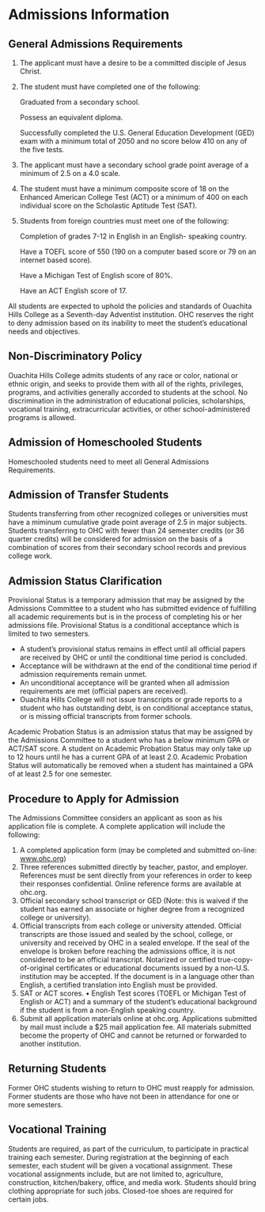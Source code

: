 # Admissions Information
## General Admissions Requirements

1. The applicant must have a desire to be a committed disciple of Jesus Christ.

2. The student must have completed one of the following:

	Graduated from a secondary school. 
	
	Possess an equivalent diploma.

	Successfully completed the U.S. General Education Development (GED) exam with a minimum total of 2050 and no score below 410 on any of the five tests.

3. The applicant must have a secondary school grade point
	average of a minimum of 2.5 on a 4.0 scale.

4. The student must have a minimum composite score of 18
	on the Enhanced American College Test (ACT) or a
	minimum of 400 on each individual score on the
	Scholastic Aptitude Test (SAT).

5. Students from foreign countries must meet one of the following:

	Completion of grades 7-12 in English in an English-
	speaking country.

	Have a TOEFL score of 550 (190 on a computer based score or 79 on an internet based score).

	Have a Michigan Test of English score of 80%.

	Have an ACT English score of 17.

All students are expected to uphold the policies and standards of Ouachita Hills College as a Seventh-day Adventist institution. OHC reserves the right to deny admission based on its inability to meet the student’s educational needs and objectives.

## Non-Discriminatory Policy

Ouachita Hills College admits students of any race or color, national or ethnic origin, and seeks to provide them with all of the rights, privileges, programs, and activities generally accorded to students at the school. No discrimination in the administration of educational policies, scholarships, vocational training, extracurricular activities, or other school-administered programs is allowed.

## Admission of Homeschooled Students

Homeschooled students need to meet all General Admissions Requirements.

## Admission of Transfer Students

Students transferring from other recognized colleges or universities must have a miminum cumulative grade point average of 2.5 in major subjects. Students transferring to OHC with fewer than 24 semester credits (or 36 quarter credits) will be considered for admission on the basis of a combination of scores from their secondary school records and previous college work.

## Admission Status Clarification

Provisional Status is a temporary admission that may be assigned by the Admissions Committee to a student who has submitted evidence of fulfilling all academic requirements but is in the process of completing his or her admissions file. Provisional Status is a conditional acceptance which is limited to two semesters.

* A student’s provisional status remains in effect until all official papers are received by OHC or until the conditional time period is concluded.
* Acceptance will be withdrawn at the end of the conditional time period if admission requirements remain unmet.
* An unconditional acceptance will be granted when all admission requirements are met (official papers are received).
* Ouachita Hills College will not issue transcripts or grade reports to a student who has outstanding debt, is on conditional acceptance status, or is missing official transcripts from former schools.

Academic Probation Status is an admission status that may be assigned by the Admissions Committee to a student who has a below minimum GPA or ACT/SAT score. A student on Academic Probation Status may only take up to 12 hours until he has a current GPA of at least 2.0. Academic Probation Status will automatically be removed when a student has maintained a GPA of at least 2.5 for one semester.

## Procedure to Apply for Admission

The Admissions Committee considers an applicant as soon as his application file is complete. A complete application will include the following:

1. A completed application form (may be completed and submitted on-line: www.ohc.org)
2. Three references submitted directly by teacher, pastor, and employer. References must be sent directly from your references in order to keep their responses confidential. Online reference forms are available at ohc.org.
3. Official secondary school transcript or GED (Note: this is waived if the student has earned an associate or higher degree from a recognized college or university).
4. Official transcripts from each college or university attended. Official transcripts are those issued and sealed by the school, college, or university and received by OHC in a sealed envelope. If the seal of the envelope is broken before reaching the admissions office, it is not considered to be an official transcript. Notarized or certified true-copy-of-original certificates or educational documents issued by a non-U.S. institution may be accepted. If the document is in a language other than English, a certified translation into English must be provided.
5. SAT or ACT scores.
•	English Test scores (TOEFL or Michigan Test of English or ACT) and a summary of the student’s educational background if the student is from a non-English speaking country.
6. Submit all application materials online at ohc.org. Applications submitted by mail must include a $25 mail application fee. All materials submitted become the property of OHC and cannot be returned or forwarded to another institution.

## Returning Students

Former OHC students wishing to return to OHC must reapply for admission. Former students are those who have not been in attendance for one or more semesters.

## Vocational Training

Students are required, as part of the curriculum, to participate in practical training each semester. During registration at the beginning of each semester, each student will be given a vocational assignment. These vocational assignments include, but are not limited to, agriculture, construction, kitchen/bakery, office, and media work. Students should bring clothing appropriate for such jobs. Closed-toe shoes are required for certain jobs.
